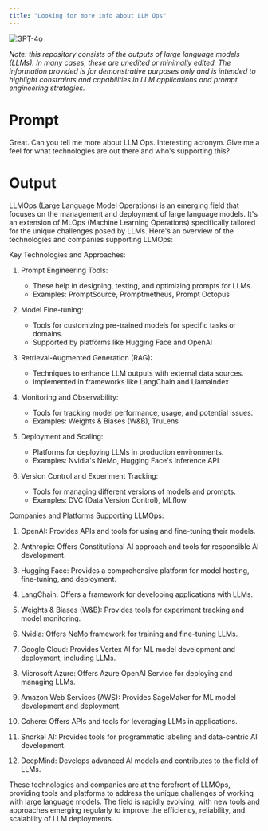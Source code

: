 ```yaml
---
title: "Looking for more info about LLM Ops"
---
```

![GPT-4o](https://img.shields.io/badge/GPT--4o-3333FF?style=for-the-badge&logo=openai&logoColor=white)



*Note: this repository consists of the outputs of large language models (LLMs). In many cases, these are unedited or minimally edited. The information provided is for demonstrative purposes only and is intended to highlight constraints and capabilities in LLM applications and prompt engineering strategies.*


# Prompt

Great. Can you tell me more about LLM Ops. Interesting acronym. Give me a feel for what technologies are out there and who's supporting this?

# Output

LLMOps (Large Language Model Operations) is an emerging field that focuses on the management and deployment of large language models. It's an extension of MLOps (Machine Learning Operations) specifically tailored for the unique challenges posed by LLMs. Here's an overview of the technologies and companies supporting LLMOps:

Key Technologies and Approaches:

1. Prompt Engineering Tools: 
   - These help in designing, testing, and optimizing prompts for LLMs.
   - Examples: PromptSource, Promptmetheus, Prompt Octopus

2. Model Fine-tuning:
   - Tools for customizing pre-trained models for specific tasks or domains.
   - Supported by platforms like Hugging Face and OpenAI

3. Retrieval-Augmented Generation (RAG):
   - Techniques to enhance LLM outputs with external data sources.
   - Implemented in frameworks like LangChain and LlamaIndex

4. Monitoring and Observability:
   - Tools for tracking model performance, usage, and potential issues.
   - Examples: Weights & Biases (W&B), TruLens

5. Deployment and Scaling:
   - Platforms for deploying LLMs in production environments.
   - Examples: Nvidia's NeMo, Hugging Face's Inference API

6. Version Control and Experiment Tracking:
   - Tools for managing different versions of models and prompts.
   - Examples: DVC (Data Version Control), MLflow

Companies and Platforms Supporting LLMOps:

1. OpenAI: Provides APIs and tools for using and fine-tuning their models.

2. Anthropic: Offers Constitutional AI approach and tools for responsible AI development.

3. Hugging Face: Provides a comprehensive platform for model hosting, fine-tuning, and deployment.

4. LangChain: Offers a framework for developing applications with LLMs.

5. Weights & Biases (W&B): Provides tools for experiment tracking and model monitoring.

6. Nvidia: Offers NeMo framework for training and fine-tuning LLMs.

7. Google Cloud: Provides Vertex AI for ML model development and deployment, including LLMs.

8. Microsoft Azure: Offers Azure OpenAI Service for deploying and managing LLMs.

9. Amazon Web Services (AWS): Provides SageMaker for ML model development and deployment.

10. Cohere: Offers APIs and tools for leveraging LLMs in applications.

11. Snorkel AI: Provides tools for programmatic labeling and data-centric AI development.

12. DeepMind: Develops advanced AI models and contributes to the field of LLMs.

These technologies and companies are at the forefront of LLMOps, providing tools and platforms to address the unique challenges of working with large language models. The field is rapidly evolving, with new tools and approaches emerging regularly to improve the efficiency, reliability, and scalability of LLM deployments.

 
 